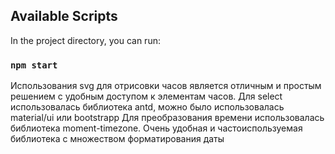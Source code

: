 ## Available Scripts

In the project directory, you can run:

### `npm start`

Использования svg для отрисовки часов является отличным и простым решением с удобным доступом к элементам часов.
Для select использовалась библиотека antd, можно было использовалась material/ui или bootstrapp
Для преобразования времени использовалась библиотека moment-timezone. Очень удобная и частоиспользуемая библиотека с множеством форматирования даты
